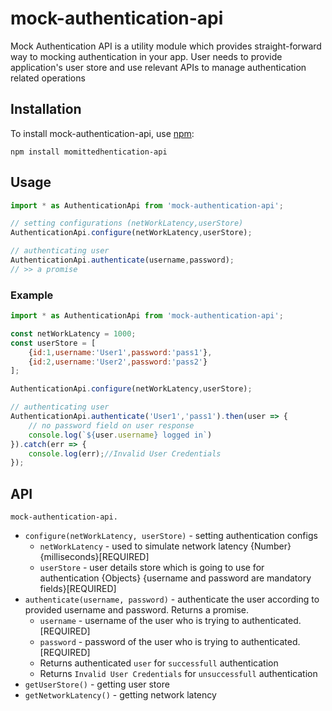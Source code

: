 # mock-authentication-api
Mock Authentication API is a utility module which provides straight-forward way to mocking authentication in your app. User needs to provide application's user store and use relevant APIs to manage authentication related operations

## Installation

To install mock-authentication-api, use [npm](http://github.com/npm/npm):

```
npm install momittedhentication-api
```

## Usage

```javascript
import * as AuthenticationApi from 'mock-authentication-api';

// setting configurations (netWorkLatency,userStore)
AuthenticationApi.configure(netWorkLatency,userStore);

// authenticating user
AuthenticationApi.authenticate(username,password);
// >> a promise

```
### Example
```javascript
import * as AuthenticationApi from 'mock-authentication-api';

const netWorkLatency = 1000;
const userStore = [
    {id:1,username:'User1',password:'pass1'},
    {id:2,username:'User2',password:'pass2'}
];

AuthenticationApi.configure(netWorkLatency,userStore);

// authenticating user
AuthenticationApi.authenticate('User1','pass1').then(user => {
    // no password field on user response
    console.log(`${user.username} logged in`)
}).catch(err => {
    console.log(err);//Invalid User Credentials
});
```

## API

`mock-authentication-api.`

- `configure(netWorkLatency, userStore)` - setting authentication configs
  - `netWorkLatency` - used to simulate network latency {Number} {milliseconds}[REQUIRED]
  - `userStore` - user details store which is going to use for authentication {Objects} {username and password are mandatory fields}[REQUIRED]
- `authenticate(username, password)` - authenticate the user according to provided username and password. Returns a promise.
  - `username` - username of the user who is trying to authenticated.[REQUIRED]
  - `password` - password of the user who is trying to authenticated.[REQUIRED]
  - Returns authenticated `user` for `successfull` authentication 
  - Returns `Invalid User Credentials` for `unsuccessfull` authentication 
- `getUserStore()` - getting user store
- `getNetworkLatency()` - getting network latency